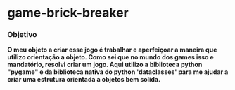 # game-brick-breaker

<h3>Objetivo</h3>
<strong>
    O meu objeto a criar esse jogo é trabalhar e aperfeiçoar a maneira que utilizo orientação a objeto. Como sei que no mundo dos games isso e mandatório, resolvi criar um jogo.
    Aqui utilizo a biblioteca python "pygame" e da biblioteca nativa do python 'dataclasses' para me ajudar a criar uma estrutura orientada a objetos bem solida.
    
</strong>
